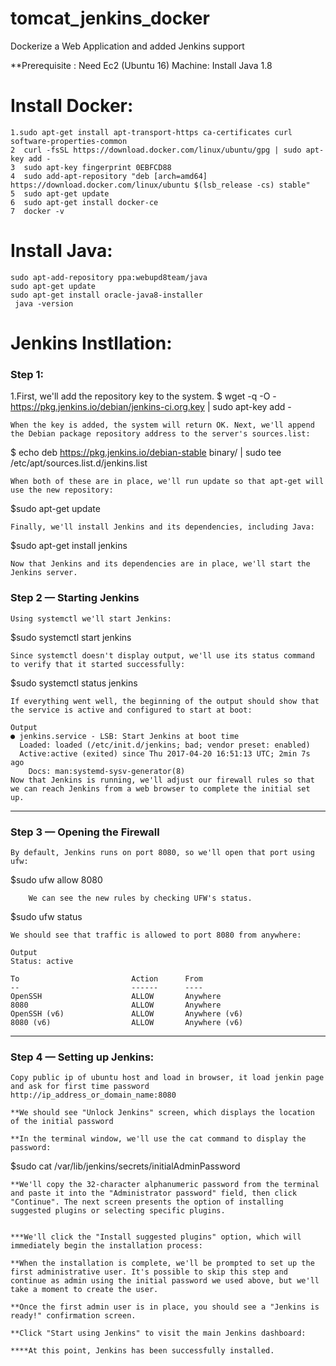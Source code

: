 # tomcat_jenkins_docker
Dockerize a Web Application and added Jenkins support

**Prerequisite :
Need Ec2 (Ubuntu 16) Machine:
Install Java 1.8

# Install Docker: 
    1.sudo apt-get install apt-transport-https ca-certificates curl software-properties-common
    2  curl -fsSL https://download.docker.com/linux/ubuntu/gpg | sudo apt-key add -
    3  sudo apt-key fingerprint 0EBFCD88
    4  sudo add-apt-repository "deb [arch=amd64] https://download.docker.com/linux/ubuntu $(lsb_release -cs) stable"
    5  sudo apt-get update
    6  sudo apt-get install docker-ce
    7  docker -v
# Install Java:
    sudo apt-add-repository ppa:webupd8team/java
    sudo apt-get update
    sudo apt-get install oracle-java8-installer
     java -version

# Jenkins Instllation:
 ### Step 1:
1.First, we'll add the repository key to the system.
  $ wget -q -O - https://pkg.jenkins.io/debian/jenkins-ci.org.key | sudo apt-key add -

    When the key is added, the system will return OK. Next, we'll append the Debian package repository address to the server's sources.list:

  $ echo deb https://pkg.jenkins.io/debian-stable binary/ | sudo tee /etc/apt/sources.list.d/jenkins.list
  
    When both of these are in place, we'll run update so that apt-get will use the new repository:

  $sudo apt-get update
  
    Finally, we'll install Jenkins and its dependencies, including Java:

$sudo apt-get install jenkins
    
    Now that Jenkins and its dependencies are in place, we'll start the Jenkins server.
    
  ### Step 2 — Starting Jenkins
    Using systemctl we'll start Jenkins:
    
$sudo systemctl start jenkins  
   
    Since systemctl doesn't display output, we'll use its status command to verify that it started successfully:

 $sudo systemctl status jenkins
    
    If everything went well, the beginning of the output should show that the service is active and configured to start at boot:

    Output
    ● jenkins.service - LSB: Start Jenkins at boot time
      Loaded: loaded (/etc/init.d/jenkins; bad; vendor preset: enabled)
      Active:active (exited) since Thu 2017-04-20 16:51:13 UTC; 2min 7s ago
        Docs: man:systemd-sysv-generator(8)
    Now that Jenkins is running, we'll adjust our firewall rules so that we can reach Jenkins from a web browser to complete the initial set up.
--------------------------
### Step 3 — Opening the Firewall

    By default, Jenkins runs on port 8080, so we'll open that port using ufw:

$sudo ufw allow 8080

        We can see the new rules by checking UFW's status.

$sudo ufw status

    We should see that traffic is allowed to port 8080 from anywhere:

    Output
    Status: active
    
    To                         Action      From
    --                         ------      ----
    OpenSSH                    ALLOW       Anywhere
    8080                       ALLOW       Anywhere
    OpenSSH (v6)               ALLOW       Anywhere (v6)
    8080 (v6)                  ALLOW       Anywhere (v6)

---------------------------------------------------------------------------------------------------
### Step 4 — Setting up Jenkins:

    Copy public ip of ubuntu host and load in browser, it load jenkin page and ask for first time password
    http://ip_address_or_domain_name:8080

    **We should see "Unlock Jenkins" screen, which displays the location of the initial password

    **In the terminal window, we'll use the cat command to display the password:

$sudo cat /var/lib/jenkins/secrets/initialAdminPassword

    **We'll copy the 32-character alphanumeric password from the terminal and paste it into the "Administrator password" field, then click "Continue". The next screen presents the option of installing suggested plugins or selecting specific plugins.


    ***We'll click the "Install suggested plugins" option, which will immediately begin the installation process:
    
    **When the installation is complete, we'll be prompted to set up the first administrative user. It's possible to skip this step and continue as admin using the initial password we used above, but we'll take a moment to create the user.
    
    **Once the first admin user is in place, you should see a "Jenkins is ready!" confirmation screen.
    
    **Click "Start using Jenkins" to visit the main Jenkins dashboard:
    
    ****At this point, Jenkins has been successfully installed.






    
    


